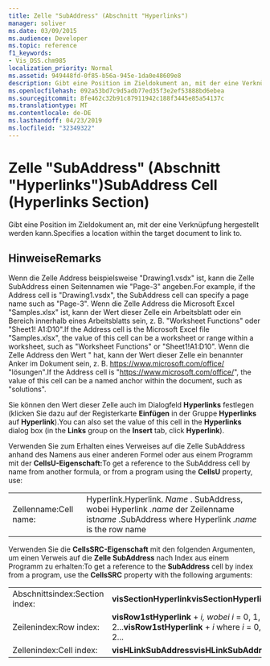 ```yaml
---
title: Zelle "SubAddress" (Abschnitt "Hyperlinks")
manager: soliver
ms.date: 03/09/2015
ms.audience: Developer
ms.topic: reference
f1_keywords:
- Vis_DSS.chm985
localization_priority: Normal
ms.assetid: 949448fd-0f85-b56a-945e-1da0e48609e8
description: Gibt eine Position im Zieldokument an, mit der eine Verknüpfung hergestellt werden kann.
ms.openlocfilehash: 092a53bd7c9d5adb77ed35f3e2ef53888bd6ebea
ms.sourcegitcommit: 8fe462c32b91c87911942c188f3445e85a54137c
ms.translationtype: MT
ms.contentlocale: de-DE
ms.lasthandoff: 04/23/2019
ms.locfileid: "32349322"
---
```

# <a name="subaddress-cell-hyperlinks-section"></a><span data-ttu-id="2813f-103">Zelle "SubAddress" (Abschnitt "Hyperlinks")</span><span class="sxs-lookup"><span data-stu-id="2813f-103">SubAddress Cell (Hyperlinks Section)</span></span>

<span data-ttu-id="2813f-104">Gibt eine Position im Zieldokument an, mit der eine Verknüpfung hergestellt werden kann.</span><span class="sxs-lookup"><span data-stu-id="2813f-104">Specifies a location within the target document to link to.</span></span>
  
## <a name="remarks"></a><span data-ttu-id="2813f-105">Hinweise</span><span class="sxs-lookup"><span data-stu-id="2813f-105">Remarks</span></span>

<span data-ttu-id="2813f-106">Wenn die Zelle Address beispielsweise "Drawing1.vsdx" ist, kann die Zelle SubAddress einen Seitennamen wie "Page-3" angeben.</span><span class="sxs-lookup"><span data-stu-id="2813f-106">For example, if the Address cell is "Drawing1.vsdx", the SubAddress cell can specify a page name such as "Page-3".</span></span> <span data-ttu-id="2813f-107">Wenn die Zelle Address die Microsoft Excel "Samples.xlsx" ist, kann der Wert dieser Zelle ein Arbeitsblatt oder ein Bereich innerhalb eines Arbeitsblatts sein, z. B. "Worksheet Functions" oder "Sheet1! A1:D10".</span><span class="sxs-lookup"><span data-stu-id="2813f-107">If the Address cell is the Microsoft Excel file "Samples.xlsx", the value of this cell can be a worksheet or range within a worksheet, such as "Worksheet Functions" or "Sheet1!A1:D10".</span></span> <span data-ttu-id="2813f-108">Wenn die Zelle Address den Wert " hat, kann der Wert dieser Zelle ein benannter Anker im Dokument sein, z. B. https://www.microsoft.com/office/ "lösungen".</span><span class="sxs-lookup"><span data-stu-id="2813f-108">If the Address cell is "https://www.microsoft.com/office/", the value of this cell can be a named anchor within the document, such as "solutions".</span></span>
  
<span data-ttu-id="2813f-109">Sie können den Wert dieser Zelle auch im Dialogfeld **Hyperlinks** festlegen (klicken Sie dazu auf der Registerkarte **Einfügen** in der Gruppe **Hyperlinks** auf **Hyperlink**).</span><span class="sxs-lookup"><span data-stu-id="2813f-109">You can also set the value of this cell in the **Hyperlinks** dialog box (in the **Links** group on the **Insert** tab, click **Hyperlink**).</span></span>
  
<span data-ttu-id="2813f-110">Verwenden Sie zum Erhalten eines Verweises auf die Zelle SubAddress anhand des Namens aus einer anderen Formel oder aus einem Programm mit der **CellsU-Eigenschaft:**</span><span class="sxs-lookup"><span data-stu-id="2813f-110">To get a reference to the SubAddress cell by name from another formula, or from a program using the **CellsU** property, use:</span></span> 
  
|||
|:-----|:-----|
| <span data-ttu-id="2813f-111">Zellenname:</span><span class="sxs-lookup"><span data-stu-id="2813f-111">Cell name:</span></span>  <br/> | <span data-ttu-id="2813f-112">Hyperlink.</span><span class="sxs-lookup"><span data-stu-id="2813f-112">Hyperlink.</span></span>  <span data-ttu-id="2813f-113">*Name*  . SubAddress, wobei Hyperlink  *.name*  der Zeilenname ist</span><span class="sxs-lookup"><span data-stu-id="2813f-113">*name*  .SubAddress where Hyperlink  *.name*  is the row name</span></span>  <br/> |
   
<span data-ttu-id="2813f-114">Verwenden Sie die **CellsSRC-Eigenschaft** mit den folgenden Argumenten, um einen Verweis auf die **Zelle SubAddress** nach Index aus einem Programm zu erhalten:</span><span class="sxs-lookup"><span data-stu-id="2813f-114">To get a reference to the **SubAddress** cell by index from a program, use the **CellsSRC** property with the following arguments:</span></span> 
  
|||
|:-----|:-----|
| <span data-ttu-id="2813f-115">Abschnittsindex:</span><span class="sxs-lookup"><span data-stu-id="2813f-115">Section index:</span></span>  <br/> |<span data-ttu-id="2813f-116">**visSectionHyperlink**</span><span class="sxs-lookup"><span data-stu-id="2813f-116">**visSectionHyperlink**</span></span> <br/> |
| <span data-ttu-id="2813f-117">Zeilenindex:</span><span class="sxs-lookup"><span data-stu-id="2813f-117">Row index:</span></span>  <br/> |<span data-ttu-id="2813f-118">**visRow1stHyperlink**  +   *i,* *wobei i* = 0, 1, 2...</span><span class="sxs-lookup"><span data-stu-id="2813f-118">**visRow1stHyperlink** +  *i*  where  *i*  = 0, 1, 2...</span></span>  <br/> |
| <span data-ttu-id="2813f-119">Zellenindex:</span><span class="sxs-lookup"><span data-stu-id="2813f-119">Cell index:</span></span>  <br/> |<span data-ttu-id="2813f-120">**visHLinkSubAddress**</span><span class="sxs-lookup"><span data-stu-id="2813f-120">**visHLinkSubAddress**</span></span> <br/> |
   

